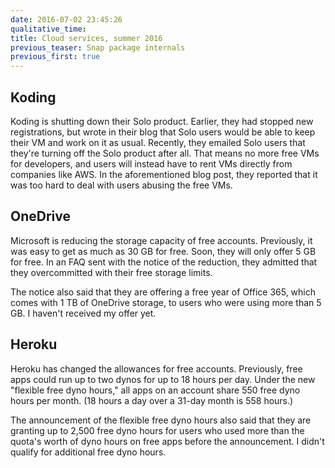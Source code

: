 ```yaml
---
date: 2016-07-02 23:45:26
qualitative_time: 
title: Cloud services, summer 2016
previous_teaser: Snap package internals
previous_first: true
---
```

## Koding
Koding is shutting down their Solo product.
Earlier, they had stopped new registrations, but wrote in their blog that Solo users would be able to keep their VM and work on it as usual.
Recently, they emailed Solo users that they're turning off the Solo product after all.
That means no more free VMs for developers, and users will instead have to rent VMs directly from companies like AWS.
In the aforementioned blog post, they reported that it was too hard to deal with users abusing the free VMs.

## OneDrive
Microsoft is reducing the storage capacity of free accounts.
Previously, it was easy to get as much as 30 GB for free.
Soon, they will only offer 5 GB for free.
In an FAQ sent with the notice of the reduction, they admitted that they overcommitted with their free storage limits.

The notice also said that they are offering a free year of Office 365, which comes with 1 TB of OneDrive storage, to users who were using more than 5 GB.
I haven't received my offer yet.

## Heroku
Heroku has changed the allowances for free accounts.
Previously, free apps could run up to two dynos for up to 18 hours per day.
Under the new "flexible free dyno hours," all apps on an account share 550 free dyno hours per month.
(18 hours a day over a 31-day month is 558 hours.)

The announcement of the flexible free dyno hours also said that they are granting up to 2,500 free dyno hours for users who used more than the quota's worth of dyno hours on free apps before the announcement.
I didn't qualify for additional free dyno hours.
